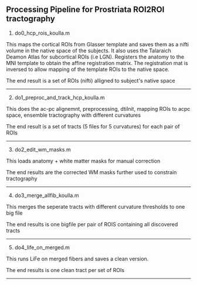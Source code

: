 Processing Pipeline for Prostriata ROI2ROI tractography 
------------------------------------------------
1. do0_hcp_rois_koulla.m

This maps the cortical ROIs from Glasser template and saves them as a nifti volume in the native space of the subjects. It also uses the Talaraich Deamon Atlas for subcortical ROIs (i.e LGN). Registers the anatomy to the MNI template to obtain the affine registration matrix. The registration mat is inversed to allow mapping of the template ROIs to the native space.

The end result is a set of ROIs (nifti) alligned to subject's native space

------------------------------------------------


2. do1_preproc_and_track_hcp_koulla.m 

This does the ac-pc alignemnt, preprocessing, dtiInit, mapping ROIs to acpc space, ensemble tractography with different curvatures

The end result is a set of tracts (5 files for 5 curvatures) for each pair of ROIs

-----------------------------------------------

3. do2_edit_wm_masks.m 

This loads anatomy + white matter masks for manual correction

The end results are the corrected WM masks further used to constrain tractography

-----------------------------------------------


4. do3_merge_allfib_koulla.m 

This merges the seperate tracts with different curvature thresholds to one big file

The end results is one bigfile per pair of ROIS containing all discovered tracts

-----------------------------------------------


5. do4_life_on_merged.m 

This runs LiFe on merged fibers and saves a clean version.

The end results is one clean tract per set of ROIs

-----------------------------------------------



